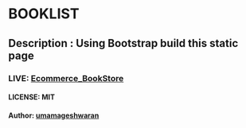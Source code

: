 # BOOKLIST

## Description : Using Bootstrap build this static page

### LIVE: [Ecommerce_BookStore](https://umamageshwarank.github.io/Ecommerce_BookStore/)

#### LICENSE: MIT

#### Author: [umamageshwaran](https://github.com/UmamageshwaranK/)
